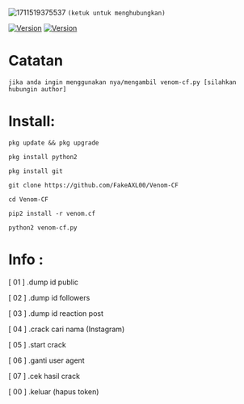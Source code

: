 ![1711519375537](https://github.com/FakeAXL00/Venom-CF/assets/164671698/25b56956-1e72-4d96-a09f-c7a683af857f)
``(ketuk untuk menghubungkan)`` 

[![Version](https://img.shields.io/badge/FakeAXL-00-brightgreen.svg?maxAge=259200)]()
[![Version](https://img.shields.io/badge/NamePack-:VenomCF-brightgreen.svg?maxAge=259200)]()

# Catatan 
``jika anda ingin menggunakan nya/mengambil venom-cf.py [silahkan hubungin author]`` 

# Install: 
```
pkg update && pkg upgrade 
```
```
pkg install python2
```
```
pkg install git
```
```
git clone https://github.com/FakeAXL00/Venom-CF
```
```
cd Venom-CF
```
```
pip2 install -r venom.cf
```
```
python2 venom-cf.py
```

# Info :
[ 01 ] .dump id public 

[ 02 ] .dump id followers 

[ 03 ] .dump id reaction post 

[ 04 ] .crack cari nama (Instagram) 

[ 05 ] .start crack 

[ 06 ] .ganti user agent 

[ 07 ] .cek hasil crack 

[ 00 ] .keluar (hapus token)
